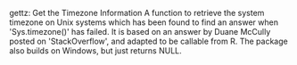 gettz: Get the Timezone Information
A function to retrieve the system timezone on Unix systems which has been found to find an answer when 'Sys.timezone()' has failed. It is based on an answer by Duane McCully posted on 'StackOverflow', and adapted to 
be callable from R. The package also builds on Windows, but just returns NULL.

